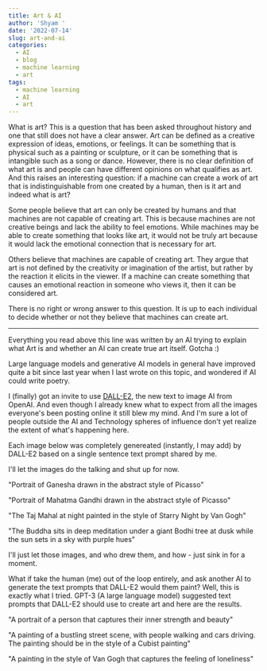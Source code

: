```yaml
---
title: Art & AI
author: 'Shyam '
date: '2022-07-14'
slug: art-and-ai
categories:
  - AI
  - blog
  - machine learning
  - art
tags:
  - machine learning
  - AI
  - art
---
```


What is art? This is a question that has been asked throughout history and one that still does not have a clear answer. Art can be defined as a creative expression of ideas, emotions, or feelings. It can be something that is physical such as a painting or sculpture, or it can be something that is intangible such as a song or dance. However, there is no clear definition of what art is and people can have different opinions on what qualifies as art.  And this raises an interesting question: if a machine can create a work of art that is indistinguishable from one created by a human, then is it art and indeed what is art?

Some people believe that art can only be created by humans and that machines are not capable of creating art. This is because machines are not creative beings and lack the ability to feel emotions. While machines may be able to create something that looks like art, it would not be truly art because it would lack the emotional connection that is necessary for art.

Others believe that machines are capable of creating art. They argue that art is not defined by the creativity or imagination of the artist, but rather by the reaction it elicits in the viewer. If a machine can create something that causes an emotional reaction in someone who views it, then it can be considered art.

There is no right or wrong answer to this question. It is up to each individual to decide whether or not they believe that machines can create art.

---------

Everything you read above this line was written by an AI trying to explain what Art is and whether an AI can create true art itself. Gotcha :) 

Large language models and generative AI models in general have improved quite a bit since last year when I last wrote on this topic, and wondered if AI could write poetry. 

I (finally) got an invite to use [DALL-E2](https://openai.com/dall-e-2/), the new text to image AI from OpenAI. And even though I already knew what to expect from all the images everyone's been posting online it still blew my mind. And I'm sure a lot of people outside the AI and Technology spheres of influence don't yet realize the extent of what's happening here. 

Each image below was completely genereated (instantly, I may add) by DALL-E2 based on a single sentence text prompt shared by me. 

I'll let the images do the talking and shut up for now. 

"Portrait of Ganesha drawn in the abstract style of Picasso"

"Portrait of Mahatma Gandhi drawn in the abstract style of Picasso"

"The Taj Mahal at night painted in the style of Starry Night by Van Gogh"

"The Buddha sits in deep meditation under a giant Bodhi tree at dusk while the sun sets in a sky with purple hues"


I'll just let those images, and who drew them, and how - just sink in for a moment. 

What if take the human (me) out of the loop entirely, and ask another AI to generate the text prompts that DALL-E2 would them paint? Well, this is exactly what I tried. GPT-3 (A large language model) suggested text prompts that DALL-E2 should use to create art and here are the results. 

"A portrait of a person that captures their inner strength and beauty"

"A painting of a bustling street scene, with people walking and cars driving. The painting should be in the style of a Cubist painting"

"A painting in the style of Van Gogh that captures the feeling of loneliness"



